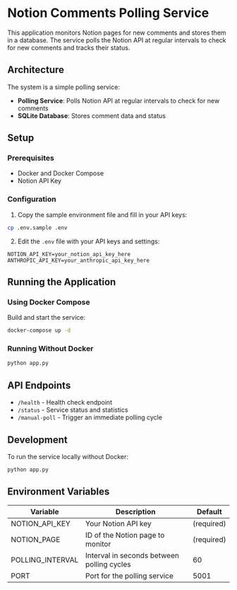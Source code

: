 # Notion Comments Polling Service

This application monitors Notion pages for new comments and stores them in a database. The service polls the Notion API at regular intervals to check for new comments and tracks their status.

## Architecture

The system is a simple polling service:

- **Polling Service**: Polls Notion API at regular intervals to check for new comments
- **SQLite Database**: Stores comment data and status

## Setup

### Prerequisites

- Docker and Docker Compose
- Notion API Key

### Configuration

1. Copy the sample environment file and fill in your API keys:

```bash
cp .env.sample .env
```

2. Edit the `.env` file with your API keys and settings:

```
NOTION_API_KEY=your_notion_api_key_here
ANTHROPIC_API_KEY=your_anthropic_api_key_here
```

## Running the Application

### Using Docker Compose

Build and start the service:

```bash
docker-compose up -d
```

### Running Without Docker

```bash
python app.py
```

## API Endpoints

- `/health` - Health check endpoint
- `/status` - Service status and statistics
- `/manual-poll` - Trigger an immediate polling cycle

## Development

To run the service locally without Docker:

```bash
python app.py
```

## Environment Variables

| Variable | Description | Default |
|----------|-------------|---------|
| NOTION_API_KEY | Your Notion API key | (required) |
| NOTION_PAGE | ID of the Notion page to monitor | (required) |
| POLLING_INTERVAL | Interval in seconds between polling cycles | 60 |
| PORT | Port for the polling service | 5001 |
